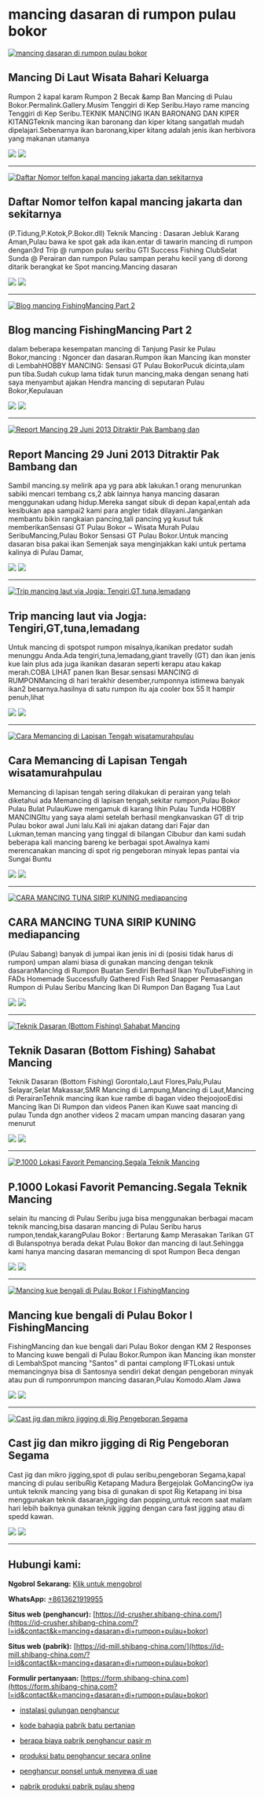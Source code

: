 # mancing dasaran di rumpon pulau bokor

<a href="https://swt.shibang-china.com/?l=id&img&k=mancing+dasaran+di+rumpon+pulau+bokor" target="_blank">![mancing dasaran di rumpon pulau bokor](http://static.shibang-china.com/all-800x300/1129.jpg)</a>

## Mancing Di Laut Wisata Bahari Keluarga
Rumpon 2 kapal karam Rumpon 2 Becak &amp Ban Mancing di Pulau Bokor.Permalink.Gallery.Musim Tenggiri di Kep Seribu.Hayo rame mancing Tenggiri di Kep Seribu.TEKNIK MANCING IKAN BARONANG DAN KIPER KITANGTeknik mancing ikan baronang dan kiper kitang sangatlah mudah dipelajari.Sebenarnya ikan baronang,kiper kitang adalah jenis ikan herbivora yang makanan utamanya


<a href="https://whatsapp.shibangsoft.com/WhatsApp.php" target="_blank" title="WhatsApp">![](http://static.shibang-china.com/icon/whatsapp.png)</a> <a href="https://swt.shibang-china.com/?l=id&icon&k=mancing+dasaran+di+rumpon+pulau+bokor" target="_blank">![](http://static.shibang-china.com/icon/chat-id.png)</a>

---

<a href="https://swt.shibang-china.com/?l=id&img&k=mancing+dasaran+di+rumpon+pulau+bokor" target="_blank">![Daftar Nomor telfon kapal mancing jakarta dan sekitarnya](http://static.shibang-china.com/all-800x300/705.jpg)</a>

## Daftar Nomor telfon kapal mancing jakarta dan sekitarnya
(P.Tidung,P.Kotok,P.Bokor.dll) Teknik Mancing : Dasaran Jebluk Karang Aman,Pulau bawa ke spot gak ada ikan.entar di tawarin mancing di rumpon dengan3rd Trip @ rumpon pulau seribu GTI Success Fishing ClubSelat Sunda @ Perairan dan rumpon Pulau sampan perahu kecil yang di dorong ditarik berangkat ke Spot mancing.Mancing dasaran


<a href="https://whatsapp.shibangsoft.com/WhatsApp.php" target="_blank" title="WhatsApp">![](http://static.shibang-china.com/icon/whatsapp.png)</a> <a href="https://swt.shibang-china.com/?l=id&icon&k=mancing+dasaran+di+rumpon+pulau+bokor" target="_blank">![](http://static.shibang-china.com/icon/chat-id.png)</a>

---

<a href="https://swt.shibang-china.com/?l=id&img&k=mancing+dasaran+di+rumpon+pulau+bokor" target="_blank">![Blog mancing FishingMancing Part 2](http://static.shibang-china.com/all-800x300/1148.jpg)</a>

## Blog mancing FishingMancing Part 2
dalam beberapa kesempatan mancing di Tanjung Pasir ke Pulau Bokor,mancing : Ngoncer dan dasaran.Rumpon ikan Mancing ikan monster di LembahHOBBY MANCING: Sensasi GT Pulau BokorPucuk dicinta,ulam pun tiba.Sudah cukup lama tidak turun mancing,maka dengan senang hati saya menyambut ajakan Hendra mancing di seputaran Pulau Bokor,Kepulauan


<a href="https://whatsapp.shibangsoft.com/WhatsApp.php" target="_blank" title="WhatsApp">![](http://static.shibang-china.com/icon/whatsapp.png)</a> <a href="https://swt.shibang-china.com/?l=id&icon&k=mancing+dasaran+di+rumpon+pulau+bokor" target="_blank">![](http://static.shibang-china.com/icon/chat-id.png)</a>

---

<a href="https://swt.shibang-china.com/?l=id&img&k=mancing+dasaran+di+rumpon+pulau+bokor" target="_blank">![Report Mancing 29 Juni 2013 Ditraktir Pak Bambang dan](http://static.shibang-china.com/all-800x300/1328.jpg)</a>

## Report Mancing 29 Juni 2013 Ditraktir Pak Bambang dan
Sambil mancing.sy melirik apa yg para abk lakukan.1 orang menurunkan sabiki mencari tembang cs,2 abk lainnya hanya mancing dasaran menggunakan udang hidup.Mereka sangat sibuk di depan kapal,entah ada kesibukan apa sampai2 kami para angler tidak dilayani.Jangankan membantu bikin rangkaian pancing,tali pancing yg kusut tuk memberikanSensasi GT Pulau Bokor ~ Wisata Murah Pulau SeribuMancing,Pulau Bokor Sensasi GT Pulau Bokor.Untuk mancing dasaran bisa pakai ikan Semenjak saya menginjakkan kaki untuk pertama kalinya di Pulau Damar,


<a href="https://whatsapp.shibangsoft.com/WhatsApp.php" target="_blank" title="WhatsApp">![](http://static.shibang-china.com/icon/whatsapp.png)</a> <a href="https://swt.shibang-china.com/?l=id&icon&k=mancing+dasaran+di+rumpon+pulau+bokor" target="_blank">![](http://static.shibang-china.com/icon/chat-id.png)</a>

---

<a href="https://swt.shibang-china.com/?l=id&img&k=mancing+dasaran+di+rumpon+pulau+bokor" target="_blank">![Trip mancing laut via Jogja: Tengiri,GT,tuna,lemadang](http://static.shibang-china.com/all-800x300/1079.jpg)</a>

## Trip mancing laut via Jogja: Tengiri,GT,tuna,lemadang
Untuk mancing di spotspot rumpon misalnya,ikanikan predator sudah menunggu Anda.Ada tengiri,tuna,lemadang,giant travelly (GT) dan ikan jenis kue lain plus ada juga ikanikan dasaran seperti kerapu atau kakap merah.COBA LIHAT panen Ikan Besar.sensasi MANCING di RUMPONMancing di hari terakhir desember,rumponnya istimewa banyak ikan2 besarnya.hasilnya di satu rumpon itu aja cooler box 55 lt hampir penuh,lihat


<a href="https://whatsapp.shibangsoft.com/WhatsApp.php" target="_blank" title="WhatsApp">![](http://static.shibang-china.com/icon/whatsapp.png)</a> <a href="https://swt.shibang-china.com/?l=id&icon&k=mancing+dasaran+di+rumpon+pulau+bokor" target="_blank">![](http://static.shibang-china.com/icon/chat-id.png)</a>

---

<a href="https://swt.shibang-china.com/?l=id&img&k=mancing+dasaran+di+rumpon+pulau+bokor" target="_blank">![Cara Memancing di Lapisan Tengah wisatamurahpulau](http://static.shibang-china.com/all-800x300/355.jpg)</a>

## Cara Memancing di Lapisan Tengah wisatamurahpulau
Memancing di lapisan tengah sering dilakukan di perairan yang telah diketahui ada Memancing di lapisan tengah,sekitar rumpon,Pulau Bokor Pulau Bulat PulauKuwe mengamuk di karang lihin Pulau Tunda HOBBY MANCINGItu yang saya alami setelah berhasil mengkanvaskan GT di trip Pulau bokor awal Juni lalu.Kali ini ajakan datang dari Fajar dan Lukman,teman mancing yang tinggal di bilangan Cibubur dan kami sudah beberapa kali mancing bareng ke berbagai spot.Awalnya kami merencanakan mancing di spot rig pengeboran minyak lepas pantai via Sungai Buntu


<a href="https://whatsapp.shibangsoft.com/WhatsApp.php" target="_blank" title="WhatsApp">![](http://static.shibang-china.com/icon/whatsapp.png)</a> <a href="https://swt.shibang-china.com/?l=id&icon&k=mancing+dasaran+di+rumpon+pulau+bokor" target="_blank">![](http://static.shibang-china.com/icon/chat-id.png)</a>

---

<a href="https://swt.shibang-china.com/?l=id&img&k=mancing+dasaran+di+rumpon+pulau+bokor" target="_blank">![CARA MANCING TUNA SIRIP KUNING mediapancing](http://static.shibang-china.com/all-800x300/493.jpg)</a>

## CARA MANCING TUNA SIRIP KUNING mediapancing
(Pulau Sabang) banyak di jumpai ikan jenis ini di (posisi tidak harus di rumpon) umpan alami biasa di gunakan mancing dengan teknik dasaranMancing di Rumpon Buatan Sendiri Berhasil Ikan YouTubeFishing in FADs Homemade Successfully Gathered Fish Red Snapper Pemasangan Rumpon di Pulau Seribu Mancing Ikan Di Rumpon Dan Bagang Tua Laut


<a href="https://whatsapp.shibangsoft.com/WhatsApp.php" target="_blank" title="WhatsApp">![](http://static.shibang-china.com/icon/whatsapp.png)</a> <a href="https://swt.shibang-china.com/?l=id&icon&k=mancing+dasaran+di+rumpon+pulau+bokor" target="_blank">![](http://static.shibang-china.com/icon/chat-id.png)</a>

---

<a href="https://swt.shibang-china.com/?l=id&img&k=mancing+dasaran+di+rumpon+pulau+bokor" target="_blank">![Teknik Dasaran (Bottom Fishing) Sahabat Mancing](http://static.shibang-china.com/all-800x300/1037.jpg)</a>

## Teknik Dasaran (Bottom Fishing) Sahabat Mancing
Teknik Dasaran (Bottom Fishing) Gorontalo,Laut Flores,Palu,Pulau Selayar,Selat Makassar,SMR Mancing di Lampung,Mancing di Laut,Mancing di PerairanTehnik mancing ikan kue rambe di bagan video thejoojooEdisi Mancing Ikan Di Rumpon dan videos Panen ikan Kuwe saat mancing di pulau Tunda dgn another videos 2 macam umpan mancing dasaran yang menurut


<a href="https://whatsapp.shibangsoft.com/WhatsApp.php" target="_blank" title="WhatsApp">![](http://static.shibang-china.com/icon/whatsapp.png)</a> <a href="https://swt.shibang-china.com/?l=id&icon&k=mancing+dasaran+di+rumpon+pulau+bokor" target="_blank">![](http://static.shibang-china.com/icon/chat-id.png)</a>

---

<a href="https://swt.shibang-china.com/?l=id&img&k=mancing+dasaran+di+rumpon+pulau+bokor" target="_blank">![P.1000 Lokasi Favorit Pemancing.Segala Teknik Mancing](http://static.shibang-china.com/all-800x300/526.jpg)</a>

## P.1000 Lokasi Favorit Pemancing.Segala Teknik Mancing
selain itu mancing di Pulau Seribu juga bisa menggunakan berbagai macam teknik mancing,bisa dasaran mancing di Pulau Seribu harus rumpon,tendak,karangPulau Bokor : Bertarung &amp Merasakan Tarikan GT di Bulanspotnya berada dekat Pulau Bokor dan mancing di laut.Sehingga kami hanya mancing dasaran memancing di spot Rumpon Beca dengan


<a href="https://whatsapp.shibangsoft.com/WhatsApp.php" target="_blank" title="WhatsApp">![](http://static.shibang-china.com/icon/whatsapp.png)</a> <a href="https://swt.shibang-china.com/?l=id&icon&k=mancing+dasaran+di+rumpon+pulau+bokor" target="_blank">![](http://static.shibang-china.com/icon/chat-id.png)</a>

---

<a href="https://swt.shibang-china.com/?l=id&img&k=mancing+dasaran+di+rumpon+pulau+bokor" target="_blank">![Mancing kue bengali di Pulau Bokor I FishingMancing](http://static.shibang-china.com/all-800x300/364.jpg)</a>

## Mancing kue bengali di Pulau Bokor I FishingMancing
FishingMancing dan kue bengali dari Pulau Bokor dengan KM 2 Responses to Mancing kuwe bengali di Pulau Bokor.Rumpon ikan Mancing ikan monster di LembahSpot mancing "Santos" di pantai camplong IFTLokasi untuk memancingnya bisa di Santosnya sendiri dekat dengan pengeboran minyak atau pun di rumponrumpon mancing dasaran,Pulau Komodo.Alam Jawa


<a href="https://whatsapp.shibangsoft.com/WhatsApp.php" target="_blank" title="WhatsApp">![](http://static.shibang-china.com/icon/whatsapp.png)</a> <a href="https://swt.shibang-china.com/?l=id&icon&k=mancing+dasaran+di+rumpon+pulau+bokor" target="_blank">![](http://static.shibang-china.com/icon/chat-id.png)</a>

---

<a href="https://swt.shibang-china.com/?l=id&img&k=mancing+dasaran+di+rumpon+pulau+bokor" target="_blank">![Cast jig dan mikro jigging di Rig Pengeboran Segama](http://static.shibang-china.com/all-800x300/257.jpg)</a>

## Cast jig dan mikro jigging di Rig Pengeboran Segama
Cast jig dan mikro jigging,spot di pulau seribu,pengeboran Segama,kapal mancing di pulau seribuRig Ketapang Madura Bergejolak GoMancingOw iya untuk teknik mancing yang bisa di gunakan di spot Rig Ketapang ini bisa menggunakan teknik dasaran,jigging dan popping,untuk recom saat malam hari lebih baiknya gunakan teknik jigging dengan cara fast jigging atau di spedd kawan.


<a href="https://whatsapp.shibangsoft.com/WhatsApp.php" target="_blank" title="WhatsApp">![](http://static.shibang-china.com/icon/whatsapp.png)</a> <a href="https://swt.shibang-china.com/?l=id&icon&k=mancing+dasaran+di+rumpon+pulau+bokor" target="_blank">![](http://static.shibang-china.com/icon/chat-id.png)</a>

---
## Hubungi kami:

**Ngobrol Sekarang:** [Klik untuk mengobrol](https://swt.shibang-china.com?l=id&contact&k=mancing+dasaran+di+rumpon+pulau+bokor)

**WhatsApp:**  [+8613621919955](https://whatsapp.shibangsoft.com/WhatsApp.php)

**Situs web (penghancur):** [https://id-crusher.shibang-china.com/](https://id-crusher.shibang-china.com/?l=id&contact&k=mancing+dasaran+di+rumpon+pulau+bokor)

**Situs web (pabrik):** [https://id-mill.shibang-china.com/](https://id-mill.shibang-china.com/?l=id&contact&k=mancing+dasaran+di+rumpon+pulau+bokor)

**Formulir pertanyaan:** [https://form.shibang-china.com](https://form.shibang-china.com?l=id&contact&k=mancing+dasaran+di+rumpon+pulau+bokor)

* [instalasi gulungan penghancur](../41/instalasi%20gulungan%20penghancur.md)

* [kode bahagia pabrik batu pertanian](../48/kode%20bahagia%20pabrik%20batu%20pertanian.md)

* [berapa biaya pabrik penghancur pasir m](../49/berapa%20biaya%20pabrik%20penghancur%20pasir%20m.md)

* [produksi batu penghancur secara online](../41/produksi%20batu%20penghancur%20secara%20online.md)

* [penghancur ponsel untuk menyewa di uae](../46/penghancur%20ponsel%20untuk%20menyewa%20di%20uae.md)

* [pabrik produksi pabrik pulau sheng](../50/pabrik%20produksi%20pabrik%20pulau%20sheng.md)